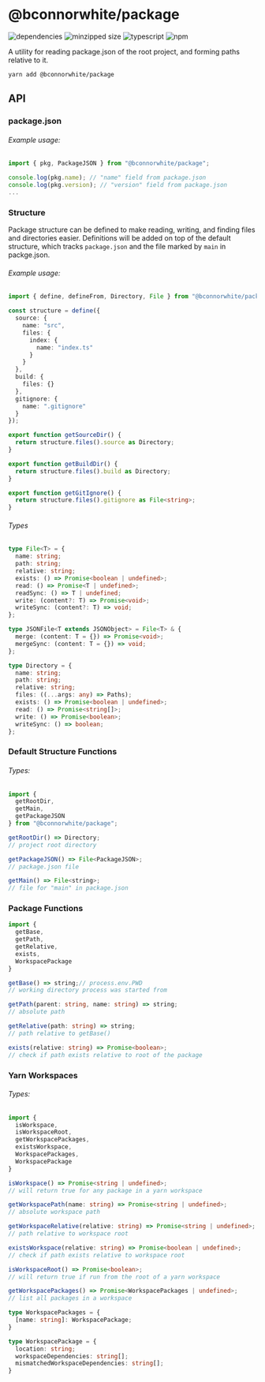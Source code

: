 # @bconnorwhite/package
![dependencies](https://img.shields.io/david/bconnorwhite/package)
![minzipped size](https://img.shields.io/bundlephobia/minzip/@bconnorwhite/package)
![typescript](https://img.shields.io/github/languages/top/bconnorwhite/package)
![npm](https://img.shields.io/npm/v/@bconnorwhite/package)

A utility for reading package.json of the root project, and forming paths relative to it.

```
yarn add @bconnorwhite/package
```

## API
### package.json
###### Example usage:
```ts
import { pkg, PackageJSON } from "@bconnorwhite/package";

console.log(pkg.name); // "name" field from package.json
console.log(pkg.version); // "version" field from package.json
...
```
### Structure
Package structure can be defined to make reading, writing, and finding files and directories easier. Definitions will be added on top of the default structure, which tracks `package.json` and the file marked by `main` in packge.json.
###### Example usage:
```ts
import { define, defineFrom, Directory, File } from "@bconnorwhite/package";

const structure = define({
  source: {
    name: "src",
    files: {
      index: {
        name: "index.ts"
      }
    }
  },
  build: {
    files: {}
  },
  gitignore: {
    name: ".gitignore"
  }
});

export function getSourceDir() {
  return structure.files().source as Directory;
}

export function getBuildDir() {
  return structure.files().build as Directory;
}

export function getGitIgnore() {
  return structure.files().gitignore as File<string>;
}
```
###### Types
```ts
type File<T> = {
  name: string;
  path: string;
  relative: string;
  exists: () => Promise<boolean | undefined>;
  read: () => Promise<T | undefined>;
  readSync: () => T | undefined;
  write: (content?: T) => Promise<void>;
  writeSync: (content?: T) => void;
};

type JSONFile<T extends JSONObject> = File<T> & {
  merge: (content: T = {}) => Promise<void>;
  mergeSync: (content: T = {}) => void;
};

type Directory = {
  name: string;
  path: string;
  relative: string;
  files: ((...args: any) => Paths);
  exists: () => Promise<boolean | undefined>;
  read: () => Promise<string[]>;
  write: () => Promise<boolean>;
  writeSync: () => boolean;
};
```
### Default Structure Functions
###### Types:
```js
import {
  getRootDir,
  getMain,
  getPackageJSON
} from "@bconnorwhite/package";

getRootDir() => Directory;
// project root directory

getPackageJSON() => File<PackageJSON>;
// package.json file

getMain() => File<string>;
// file for "main" in package.json
```
### Package Functions
```ts
import {
  getBase,
  getPath,
  getRelative,
  exists,
  WorkspacePackage
}

getBase() => string;// process.env.PWD
// working directory process was started from

getPath(parent: string, name: string) => string;
// absolute path

getRelative(path: string) => string;
// path relative to getBase()

exists(relative: string) => Promise<boolean>;
// check if path exists relative to root of the package

```
### Yarn Workspaces
###### Types:
```ts
import {
  isWorkspace,
  isWorkspaceRoot,
  getWorkspacePackages,
  existsWorkspace,
  WorkspacePackages,
  WorkspacePackage
}

isWorkspace() => Promise<string | undefined>;
// will return true for any package in a yarn workspace

getWorkspacePath(name: string) => Promise<string | undefined>;
// absolute workspace path

getWorkspaceRelative(relative: string) => Promise<string | undefined>;
// path relative to workspace root

existsWorkspace(relative: string) => Promise<boolean | undefined>;
// check if path exists relative to workspace root

isWorkspaceRoot() => Promise<boolean>;
// will return true if run from the root of a yarn workspace

getWorkspacePackages() => Promise<WorkspacePackages | undefined>;
// list all packages in a workspace

type WorkspacePackages = {
  [name: string]: WorkspacePackage;
}

type WorkspacePackage = {
  location: string;
  workspaceDependencies: string[];
  mismatchedWorkspaceDependencies: string[];
}
```

